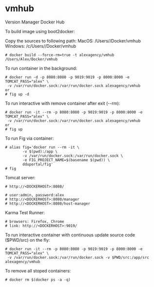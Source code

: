 vmhub
====

Version Manager Docker Hub


To build image using boot2docker:

Copy the sources to following path:
MacOS: /Users/<USERNAME>/Docker/vmhub 
Windows: /c/Users/<USERNAME>/Docker/vmhub

```
# docker build --force-rm=true -t alexagency/vmhub /Users/Alex/Docker/vmhub
```

To run container in the background:

```
# docker run -d -p 8080:8080 -p 9019:9019 -p 8000:8000 -e TOMCAT_PASS="alex" \
 -v /var/run/docker.sock:/var/run/docker.sock alexagency/vmhub
or
# fig up -d
```

To run interactive with remove container after exit (--rm):

```
# docker run -it --rm -p 8080:8080 -p 9019:9019 -p 8000:8000 -e TOMCAT_PASS="alex" \
 -v /var/run/docker.sock:/var/run/docker.sock alexagency/vmhub
or
# fig up
```

To run Fig via container:

```
# alias fig='docker run --rm -it \
        -v $(pwd):/app \
        -v /var/run/docker.sock:/var/run/docker.sock \
        -e FIG_PROJECT_NAME=$(basename $(pwd)) \
        dduportal/fig'
# fig
```

Tomcat server:

```
# http://<DOCKERHOST>:8080/

# user:admin, password:alex
# http://<DOCKERHOST>:8080/manager
# http://<DOCKERHOST>:8080/host-manager
```

Karma Test Runner:

```
# browsers: Firefox, Chrome
# link: http://<DOCKERHOST>:9019/
```

To run interactive container with continuous update source code ($PWD/src) on the fly:

```
# docker run -it --rm -p 8080:8080 -p 9019:9019 -p 8000:8000 -e TOMCAT_PASS="alex" \
 -v /var/run/docker.sock:/var/run/docker.sock -v $PWD/src:/app/src alexagency/vmhub
```

To remove all stoped containers:

```
# docker rm $(docker ps -a -q)
```
